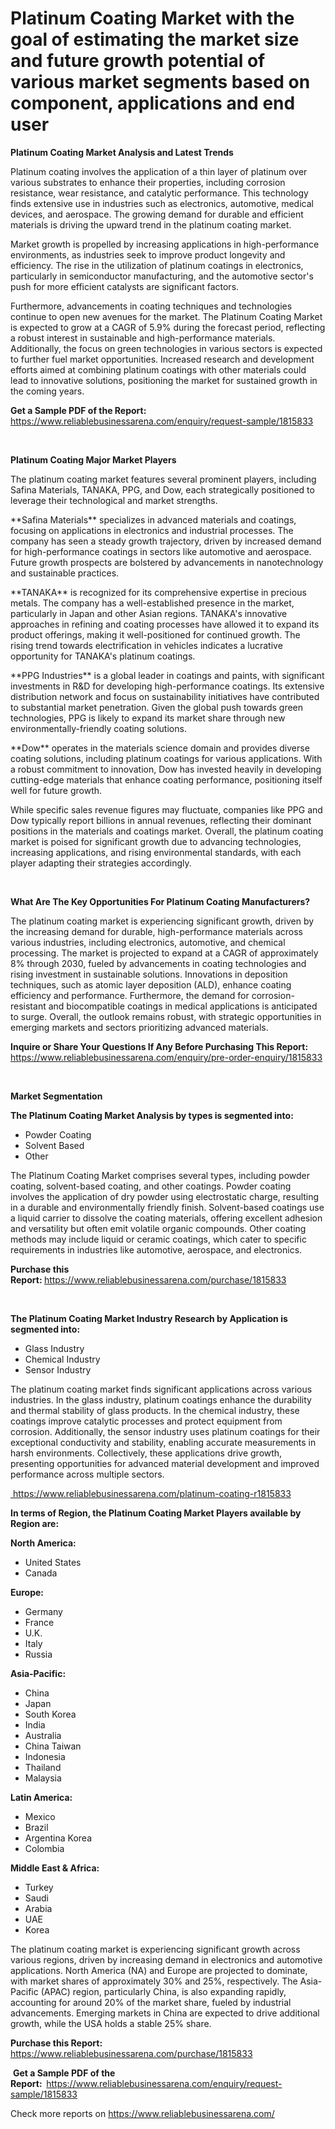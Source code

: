 <p><h1>Platinum Coating Market with the goal of estimating the market size and future growth potential of various market segments based on component, applications and end user</h1></p><p><strong>Platinum Coating Market Analysis and Latest Trends</strong></p>
<p><p>Platinum coating involves the application of a thin layer of platinum over various substrates to enhance their properties, including corrosion resistance, wear resistance, and catalytic performance. This technology finds extensive use in industries such as electronics, automotive, medical devices, and aerospace. The growing demand for durable and efficient materials is driving the upward trend in the platinum coating market.</p><p>Market growth is propelled by increasing applications in high-performance environments, as industries seek to improve product longevity and efficiency. The rise in the utilization of platinum coatings in electronics, particularly in semiconductor manufacturing, and the automotive sector's push for more efficient catalysts are significant factors.</p><p>Furthermore, advancements in coating techniques and technologies continue to open new avenues for the market. The Platinum Coating Market is expected to grow at a CAGR of 5.9% during the forecast period, reflecting a robust interest in sustainable and high-performance materials. Additionally, the focus on green technologies in various sectors is expected to further fuel market opportunities. Increased research and development efforts aimed at combining platinum coatings with other materials could lead to innovative solutions, positioning the market for sustained growth in the coming years.</p></p>
<p><strong>Get a Sample PDF of the Report:&nbsp;</strong> <a href="https://www.reliablebusinessarena.com/enquiry/request-sample/1815833?utm_campaign=3118&utm_medium=2&utm_source=Github&utm_content=ia&utm_term=01042025&utm_id=platinum-coating">https://www.reliablebusinessarena.com/enquiry/request-sample/1815833</a></p>
<p>&nbsp;</p>
<p><strong>Platinum Coating Major Market Players</strong></p>
<p><p>The platinum coating market features several prominent players, including Safina Materials, TANAKA, PPG, and Dow, each strategically positioned to leverage their technological and market strengths. </p><p>**Safina Materials** specializes in advanced materials and coatings, focusing on applications in electronics and industrial processes. The company has seen a steady growth trajectory, driven by increased demand for high-performance coatings in sectors like automotive and aerospace. Future growth prospects are bolstered by advancements in nanotechnology and sustainable practices.</p><p>**TANAKA** is recognized for its comprehensive expertise in precious metals. The company has a well-established presence in the market, particularly in Japan and other Asian regions. TANAKA's innovative approaches in refining and coating processes have allowed it to expand its product offerings, making it well-positioned for continued growth. The rising trend towards electrification in vehicles indicates a lucrative opportunity for TANAKA's platinum coatings.</p><p>**PPG Industries** is a global leader in coatings and paints, with significant investments in R&D for developing high-performance coatings. Its extensive distribution network and focus on sustainability initiatives have contributed to substantial market penetration. Given the global push towards green technologies, PPG is likely to expand its market share through new environmentally-friendly coating solutions.</p><p>**Dow** operates in the materials science domain and provides diverse coating solutions, including platinum coatings for various applications. With a robust commitment to innovation, Dow has invested heavily in developing cutting-edge materials that enhance coating performance, positioning itself well for future growth. </p><p>While specific sales revenue figures may fluctuate, companies like PPG and Dow typically report billions in annual revenues, reflecting their dominant positions in the materials and coatings market. Overall, the platinum coating market is poised for significant growth due to advancing technologies, increasing applications, and rising environmental standards, with each player adapting their strategies accordingly.</p></p>
<p>&nbsp;</p>
<p><strong>What Are The Key Opportunities For Platinum Coating Manufacturers?</strong></p>
<p><p>The platinum coating market is experiencing significant growth, driven by the increasing demand for durable, high-performance materials across various industries, including electronics, automotive, and chemical processing. The market is projected to expand at a CAGR of approximately 8% through 2030, fueled by advancements in coating technologies and rising investment in sustainable solutions. Innovations in deposition techniques, such as atomic layer deposition (ALD), enhance coating efficiency and performance. Furthermore, the demand for corrosion-resistant and biocompatible coatings in medical applications is anticipated to surge. Overall, the outlook remains robust, with strategic opportunities in emerging markets and sectors prioritizing advanced materials.</p></p>
<p><strong>Inquire or Share Your Questions If Any Before Purchasing This Report:</strong> <a href="https://www.reliablebusinessarena.com/enquiry/pre-order-enquiry/1815833?utm_campaign=3118&utm_medium=2&utm_source=Github&utm_content=ia&utm_term=01042025&utm_id=platinum-coating">https://www.reliablebusinessarena.com/enquiry/pre-order-enquiry/1815833</a></p>
<p>&nbsp;</p>
<p><strong>Market Segmentation</strong></p>
<p><strong>The Platinum Coating Market Analysis by types is segmented into:</strong></p>
<p><ul><li>Powder Coating</li><li>Solvent Based</li><li>Other</li></ul></p>
<p><p>The Platinum Coating Market comprises several types, including powder coating, solvent-based coating, and other coatings. Powder coating involves the application of dry powder using electrostatic charge, resulting in a durable and environmentally friendly finish. Solvent-based coatings use a liquid carrier to dissolve the coating materials, offering excellent adhesion and versatility but often emit volatile organic compounds. Other coating methods may include liquid or ceramic coatings, which cater to specific requirements in industries like automotive, aerospace, and electronics.</p></p>
<p><strong>Purchase this Report:&nbsp;</strong><a href="https://www.reliablebusinessarena.com/purchase/1815833?utm_campaign=3118&utm_medium=2&utm_source=Github&utm_content=ia&utm_term=01042025&utm_id=platinum-coating">https://www.reliablebusinessarena.com/purchase/1815833</a></p>
<p>&nbsp;</p>
<p><strong>The Platinum Coating Market Industry Research by Application is segmented into:</strong></p>
<p><ul><li>Glass Industry</li><li>Chemical Industry</li><li>Sensor Industry</li></ul></p>
<p><p>The platinum coating market finds significant applications across various industries. In the glass industry, platinum coatings enhance the durability and thermal stability of glass products. In the chemical industry, these coatings improve catalytic processes and protect equipment from corrosion. Additionally, the sensor industry uses platinum coatings for their exceptional conductivity and stability, enabling accurate measurements in harsh environments. Collectively, these applications drive growth, presenting opportunities for advanced material development and improved performance across multiple sectors.</p></p>
<p><a href="https://www.reliablebusinessarena.com/platinum-coating-r1815833?utm_campaign=3118&utm_medium=2&utm_source=Github&utm_content=ia&utm_term=01042025&utm_id=platinum-coating">&nbsp;https://www.reliablebusinessarena.com/platinum-coating-r1815833</a></p>
<p><strong>In terms of Region, the Platinum Coating Market Players available by Region are:</strong></p>
<p>
    <p> <strong> North America: </strong>
        <ul>
            <li>United States</li>
            <li>Canada</li>
        </ul>
        </p> 
    <p> <strong> Europe: </strong>
        <ul>
            <li>Germany</li>
            <li>France</li>
            <li>U.K.</li>
            <li>Italy</li>
            <li>Russia</li>
        </ul>
        </p> 
    <p> <strong> Asia-Pacific: </strong>
        <ul>
            <li>China</li>
            <li>Japan</li>
            <li>South Korea</li>
            <li>India</li>
            <li>Australia</li>
            <li>China Taiwan</li>
            <li>Indonesia</li>
            <li>Thailand</li>
            <li>Malaysia</li>
        </ul>
        </p> 
    <p> <strong> Latin America: </strong>
        <ul>
            <li>Mexico</li>
            <li>Brazil</li>
            <li>Argentina Korea</li>
            <li>Colombia</li>
        </ul>
        </p> 
    <p> <strong> Middle East & Africa: </strong>
        <ul>
            <li>Turkey</li>
            <li>Saudi</li>
            <li>Arabia</li>
            <li>UAE</li>
            <li>Korea</li>
        </ul>
    </p>
    </p>
<p><p>The platinum coating market is experiencing significant growth across various regions, driven by increasing demand in electronics and automotive applications. North America (NA) and Europe are projected to dominate, with market shares of approximately 30% and 25%, respectively. The Asia-Pacific (APAC) region, particularly China, is also expanding rapidly, accounting for around 20% of the market share, fueled by industrial advancements. Emerging markets in China are expected to drive additional growth, while the USA holds a stable 25% share.</p></p>
<p><strong>Purchase this Report: </strong><a href="https://www.reliablebusinessarena.com/purchase/1815833?utm_campaign=3118&utm_medium=2&utm_source=Github&utm_content=ia&utm_term=01042025&utm_id=platinum-coating">https://www.reliablebusinessarena.com/purchase/1815833</a></p>
<p>&nbsp;<strong>Get a Sample PDF of the Report:&nbsp;&nbsp;</strong><a href="https://www.reliablebusinessarena.com/enquiry/request-sample/1815833?utm_campaign=3118&utm_medium=2&utm_source=Github&utm_content=ia&utm_term=01042025&utm_id=platinum-coating">https://www.reliablebusinessarena.com/enquiry/request-sample/1815833</a></p>
<p><strong></strong></p>
<p>Check more reports on <a href="https://www.reliablebusinessarena.com/?utm_campaign=3118&utm_medium=2&utm_source=Github&utm_content=ia&utm_term=01042025&utm_id=platinum-coating">https://www.reliablebusinessarena.com/</a></p>
